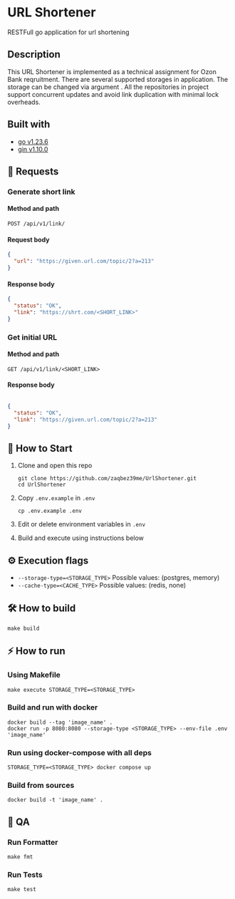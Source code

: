 # URL Shortener

RESTFull go application for url shortening

## Description

This URL Shortener is implemented as a technical assignment for Ozon Bank reqruitment. There are several supported storages in application. The storage can be changed via argument <STORAGE>. All the repositories in project support concurrent updates and avoid link duplication with minimal lock overheads.

## Built with

* [go v1.23.6](https://go.dev/)
* [gin v1.10.0](https://gin-gonic.com/)

## 🔄 Requests

### Generate short link

#### Method and path

`POST /api/v1/link/`

#### Request body

```json
{
  "url": "https://given.url.com/topic/2?a=213"
}
```

#### Response body

```json
{
  "status": "OK",
  "link": "https://shrt.com/<SHORT_LINK>"
}
```

### Get initial URL

#### Method and path

`GET /api/v1/link/<SHORT_LINK>`

#### Response body

```json

{
  "status": "OK",
  "link": "https://given.url.com/topic/2?a=213"
}
```

## 🙌 How to Start 

1. Clone and open this repo

   ```shell
   git clone https://github.com/zaqbez39me/UrlShortener.git
   cd UrlShortener
   ```

2. Copy `.env.example` in `.env`

   ```shell
   cp .env.example .env
   ```

3. Edit or delete environment variables in `.env`

4. Build and execute using instructions below

## ⚙️ Execution flags

* `--storage-type=<STORAGE_TYPE>`
  Possible values: (postgres, memory)
* `--cache-type=<CACHE_TYPE>`
  Possible values: (redis, none)

## 🛠️ How to build

```shell
make build
```

## ⚡ How to run

### Using Makefile
```shell
make execute STORAGE_TYPE=<STORAGE_TYPE>
```

### Build and run with docker

```shell
docker build --tag 'image_name' .
docker run -p 8080:8080 --storage-type <STORAGE_TYPE> --env-file .env 'image_name'
```

### Run using docker-compose with all deps

```shell
STORAGE_TYPE=<STORAGE_TYPE> docker compose up
```

### Build from sources

```shell
docker build -t 'image_name' .
```

## 🔎 QA

### Run Formatter

```shell
make fmt
```

### Run Tests

```shell
make test
```
